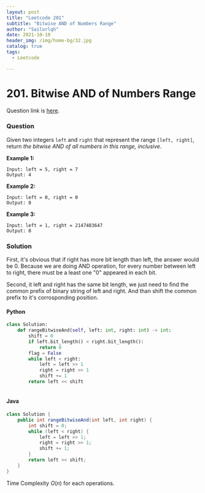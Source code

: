 ```yaml
---
layout: post
title: "Leetcode 201"
subtitle: "Bitwise AND of Numbers Range"
author: "Sailorlqh"
date: 2021-10-10
header_img: /img/home-bg/32.jpg
catalog: true
tags:
  - Leetcode

---
```


# 201. Bitwise AND of Numbers Range

Question link is [here](https://leetcode.com/problems/bitwise-and-of-numbers-range/).

### Question

Given two integers `left` and `right` that represent the range `[left, right]`, return *the bitwise AND of all numbers in this range, inclusive*.

 

**Example 1:**

```
Input: left = 5, right = 7
Output: 4
```

**Example 2:**

```
Input: left = 0, right = 0
Output: 0
```

**Example 3:**

```
Input: left = 1, right = 2147483647
Output: 0
```

### Solution

First, it's obvious that if right has more bit length than left, the answer would be 0. Because we are doing AND operation, for every number between left to right, there must be a least one "0" appeared in each bit.

Second, it left and right has the same bit length, we just need to find the common prefix of binary string of left and right. And than shift the common prefix to it's corrosponding position.

#### Python

```python
class Solution:
    def rangeBitwiseAnd(self, left: int, right: int) -> int:
        shift = 0
        if left.bit_length() < right.bit_length():
            return 0
        flag = False
        while left < right:
            left = left >> 1
            right = right >> 1
            shift += 1
        return left << shift
   
```


#### Java

```java
class Solution {
    public int rangeBitwiseAnd(int left, int right) {
        int shift = 0;
        while (left < right) {
            left = left >> 1;
            right = right >> 1;
            shift += 1;
        }
        return left << shift;
    }
}

```

Time Complexity $O(n)$ for each operations.